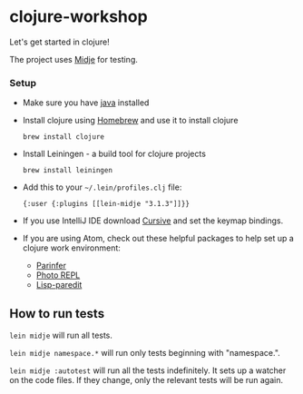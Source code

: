# clojure-workshop

Let's get started in clojure!

The project uses [Midje](https://github.com/marick/Midje/) for testing.


### Setup

* Make sure you have [java](http://www.oracle.com/technetwork/java/javase/downloads/index.html) installed

* Install clojure using [Homebrew](https://brew.sh) and use it to install clojure

    ``brew install clojure``
    
* Install Leiningen - a build tool for clojure projects

    ``brew install leiningen``

* Add this to your ``~/.lein/profiles.clj`` file:

    ``{:user {:plugins [[lein-midje "3.1.3"]]}}``

* If you use IntelliJ IDE download [Cursive](https://cursive-ide.com/) and set the keymap bindings. 

* If you are using Atom, check out these helpful packages to help set up a clojure work environment:
    * [Parinfer](https://atom.io/packages/parinfer)
    * [Photo REPL](https://atom.io/packages/proto-repl)
    * [Lisp-paredit](https://atom.io/packages/lisp-paredit)

## How to run tests

`lein midje` will run all tests.

`lein midje namespace.*` will run only tests beginning with "namespace.".

`lein midje :autotest` will run all the tests indefinitely. It sets up a
watcher on the code files. If they change, only the relevant tests will be
run again.
